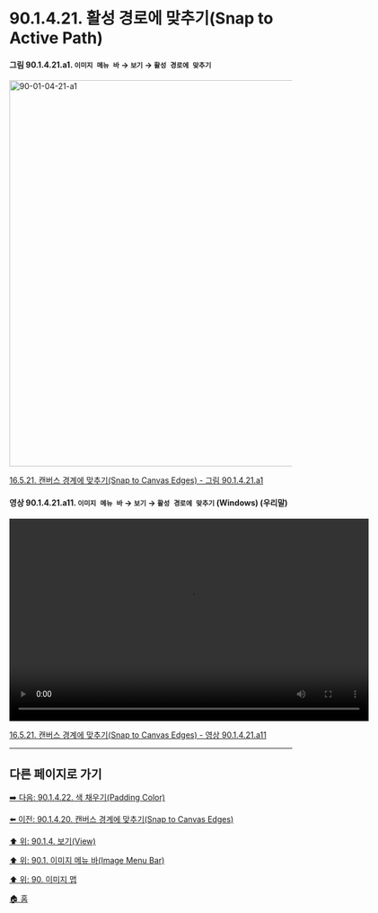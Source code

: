 # 90.1.4.21. 활성 경로에 맞추기(Snap to Active Path)

<a id="90-01-04-21-a1"></a>

#### 그림 90.1.4.21.a1. `이미지 메뉴 바` → `보기` → `활성 경로에 맞추기`
<img width="940" height="687" alt="90-01-04-21-a1" src="https://github.com/user-attachments/assets/8a8125d1-294c-409a-aba3-47069829189c" />

[16.5.21. 캔버스 경계에 맞추기(Snap to Canvas Edges) - 그림 90.1.4.21.a1](./16-05-21-snap_to_canvas_edges.md#90-01-04-21-a1)

<a id="90-01-04-21-a11"></a>

#### 영상 90.1.4.21.a11. `이미지 메뉴 바` → `보기` → `활성 경로에 맞추기` (Windows) (우리말)
<video controls="controls" width="640" height="360" src="https://github.com/user-attachments/assets/dae73a0c-05a7-4df1-a188-0878d2f857c7"></video>

[16.5.21. 캔버스 경계에 맞추기(Snap to Canvas Edges) - 영상 90.1.4.21.a11](./16-05-21-snap_to_canvas_edges.md#90-01-04-21-a11)

***

## 다른 페이지로 가기

[➡️ 다음: 90.1.4.22. 색 채우기(Padding Color)](./90-01-04-22-padding_color.md)

[⬅️ 이전: 90.1.4.20. 캔버스 경계에 맞추기(Snap to Canvas Edges)](./90-01-04-20-snap_to_canvas_edges.md)

[⬆️ 위: 90.1.4. 보기(View)](./90-01-04-00-view.md)

[⬆️ 위: 90.1. 이미지 메뉴 바(Image Menu Bar)](./90-01-00-image-menu-bar.md)

[⬆️ 위: 90. 이미지 맵](./90-00-image-map.md)

[🏠 홈](./00-home.md)
